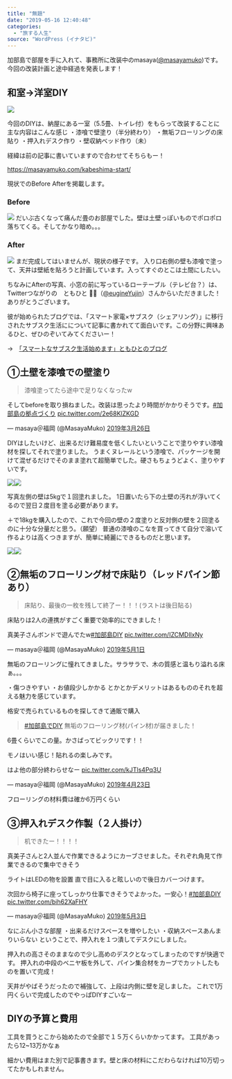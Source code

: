 ```yaml
---
title: "無題"
date: "2019-05-16 12:40:48"
categories:
  - "旅する人生"
source: "WordPress (イナタビ)"
---
```


加部島で部屋を手に入れて、事務所に改装中のmasaya([@masayamuko](https://twitter.com/MasayaMuko))です。
今回の改装計画と途中経過を発表します！

## 和室→洋室DIY

![](https://masayamuko.com/wp/wp-content/uploads/2019/05/Before.png)

今回のDIYは、納屋にある一室（5.5畳、トイレ付）をもらって改装することに
主な内容はこんな感じ
・漆喰で壁塗り（半分終わり）
・無垢フローリングの床貼り
・押入れデスク作り
・壁収納ベッド作り（未）

経緯は前の記事に書いていますので合わせてそちらもー！

https://masayamuko.com/kabeshima-start/

現状でのBefore Afterを掲載します。

### Before
![](https://masayamuko.com/wp/wp-content/uploads/2019/05/IMG_5572.jpg)
だいぶ古くなって痛んだ畳のお部屋でした。壁は土壁っぽいものでポロポロ落ちてくる。そしてかなり暗め。。。

### After
![](https://masayamuko.com/wp/wp-content/uploads/2019/05/IMG_6132.jpg)
まだ完成してはいませんが、現状の様子です。
入り口右側の壁も漆喰で塗って、天井は壁紙を貼ろうと計画しています。入ってすぐのとこは土間にしたい。

ちなみにAfterの写真、小窓の前に写っているローテーブル（テレビ台？）は、Twitterつながりの　ともひと 👨‍🚀（[@eugineYujin](https://twitter.com/eugineYujin)）さんからいただきました！ありがとうございます。

彼が始められたブログでは、「スマート家電×サブスク（シェアリング）」に移行されたサブスク生活にについて記事に書かれてて面白いです。この分野に興味あるひと、ぜひのぞいてみてくださいー！

→　[「スマートなサブスク生活始めます」ともひとのブログ](https://tomohitooo.hatenablog.com/entry/2019/04/14/113448)

## ①土壁を漆喰での壁塗り

> 漆喰塗ってたら途中で足りなくなったw

そしてbeforeを取り損ねました。改装は思ったより時間がかかりそうです。[#加部島の拠点づくり](https://twitter.com/hashtag/%E5%8A%A0%E9%83%A8%E5%B3%B6%E3%81%AE%E6%8B%A0%E7%82%B9%E3%81%A5%E3%81%8F%E3%82%8A?src=hash&ref_src=twsrc%5Etfw) [pic.twitter.com/2e68KlZKGD](https://t.co/2e68KlZKGD)

— masaya＠福岡 (@MasayaMuko) [2019年3月26日](https://twitter.com/MasayaMuko/status/1110536120801116161?ref_src=twsrc%5Etfw)

DIYはしたいけど、出来るだけ難易度を低くしたいということで塗りやすい漆喰材を探してそれで塗りました。
うまくヌレールという漆喰で、パッケージを開けて混ぜるだけでそのまま塗れて超簡単でした。硬さもちょうどよく、塗りやすいです。

[![](//ws-fe.amazon-adsystem.com/widgets/q?_encoding=UTF8&ASIN=B004OCUNB6&Format=_SL250_&ID=AsinImage&MarketPlace=JP&ServiceVersion=20070822&WS=1&tag=ladymamiko-22&language=ja_JP)](https://www.amazon.co.jp/%E6%97%A5%E6%9C%AC%E3%83%97%E3%83%A9%E3%82%B9%E3%82%BF%E3%83%BC-%E3%81%86%E3%81%BE-%E3%81%8F%E3%83%8C%E3%83%AC%E3%83%BC%E3%83%AB-5kg-%E7%99%BD%E8%89%B2-12UN01/dp/B004OCUNB6/ref=as_li_ss_il?__mk_ja_JP=%E3%82%AB%E3%82%BF%E3%82%AB%E3%83%8A&keywords=%E3%81%86%E3%81%BE%E3%81%8F%E3%83%8C%E3%83%AC%E3%83%BC%E3%83%AB&qid=1557978647&s=industrial&sr=1-7&linkCode=li3&tag=ladymamiko-22&linkId=23acebef8167a2ea8c63f23719c2c33e&language=ja_JP)![](https://ir-jp.amazon-adsystem.com/e/ir?t=ladymamiko-22&language=ja_JP&l=li3&o=9&a=B004OCUNB6)

写真左側の壁は5kgで１回塗れました。
1日置いたら下の土壁の汚れが浮いてくるので翌日２度目を塗る必要があります。

＋で18kgを購入したので、これで今回の壁の２度塗りと反対側の壁を２回塗るのに十分な分量だと思う。（願望）
普通の漆喰のこなを買ってきて自分で溶いて作るよりは高くつきますが、簡単に綺麗にできるものだと思います。

[![](//ws-fe.amazon-adsystem.com/widgets/q?_encoding=UTF8&ASIN=B004OCSIN6&Format=_SL250_&ID=AsinImage&MarketPlace=JP&ServiceVersion=20070822&WS=1&tag=ladymamiko-22&language=ja_JP)](https://www.amazon.co.jp/gp/product/B004OCSIN6/ref=as_li_ss_il?ie=UTF8&psc=1&linkCode=li3&tag=ladymamiko-22&linkId=9cfe1675fe991f9323534f7ddc9dbbd0&language=ja_JP)![](https://ir-jp.amazon-adsystem.com/e/ir?t=ladymamiko-22&language=ja_JP&l=li3&o=9&a=B004OCSIN6)

## ②無垢のフローリング材で床貼り（レッドパイン節あり）

> 床貼り、最後の一枚を残して終了ー！！！(ラストは後日貼る)

床貼りは2人の連携がすごく重要で効率的にできました！

真美子さんボンドで遊んでたw[#加部島DIY](https://twitter.com/hashtag/%E5%8A%A0%E9%83%A8%E5%B3%B6DIY?src=hash&ref_src=twsrc%5Etfw) [pic.twitter.com/IZCMDIlxNy](https://t.co/IZCMDIlxNy)

— masaya＠福岡 (@MasayaMuko) [2019年5月1日](https://twitter.com/MasayaMuko/status/1123576690448277510?ref_src=twsrc%5Etfw)

無垢のフローリングに憧れてきました。サラサラで、木の質感と温もり溢れる床ぁ。。。

・傷つきやすい
・お値段少しかかる
とかとかデメリットはあるもののそれを超える魅力を感じています。

格安で売られているものを探してきて通販で購入

> [#加部島でDIY](https://twitter.com/hashtag/%E5%8A%A0%E9%83%A8%E5%B3%B6%E3%81%A7DIY?src=hash&ref_src=twsrc%5Etfw)
無垢のフローリング材(パイン材)が届きました！

6畳くらいでこの量。かさばってビックリです！！

モノはいい感じ！貼れるの楽しみです。

はよ他の部分終わらせなー [pic.twitter.com/kJTls4Pq3U](https://t.co/kJTls4Pq3U)

— masaya＠福岡 (@MasayaMuko) [2019年4月23日](https://twitter.com/MasayaMuko/status/1120632132714389504?ref_src=twsrc%5Etfw)

フローリングの材料費は確か6万円くらい

## ③押入れデスク作製（２人掛け）

> 机できたー！！！！

真美子さんと2人並んで作業できるようにカーブさせました。それぞれ角見て作業できるので集中できそう

ライトはLEDの物を設置
直で目に入ると眩しいので後日カバーつけます。

次回から椅子に座ってしっかり仕事できそうでよかった。一安心！[#加部島DIY](https://twitter.com/hashtag/%E5%8A%A0%E9%83%A8%E5%B3%B6DIY?src=hash&ref_src=twsrc%5Etfw) [pic.twitter.com/bih62XaFHY](https://t.co/bih62XaFHY)

— masaya＠福岡 (@MasayaMuko) [2019年5月3日](https://twitter.com/MasayaMuko/status/1124177041501212672?ref_src=twsrc%5Etfw)

なにぶん小さな部屋
・出来るだけスペースを増やしたい
・収納スペースあんまりいらない
ということで、押入れを１つ潰してデスクにしました。

押入れの高さそのままなので少し高めのデスクとなってしまったのですが快適です。
押入れの中段のベニヤ板を外して、パイン集合材をカーブでカットしたものを置いて完成！

天井がやばそうだったので補強して、上段は内側に壁を足しました。
これで1万円くらいで完成したのでやっぱDIYすごいなー

## DIYの予算と費用

工具を買うとこから始めたので全部で１５万くらいかかってます。
工具があったら12~13万かなぁ

細かい費用はまた別で記事書きます。壁と床の材料にこだわらなければ10万切ってたかもしれません。